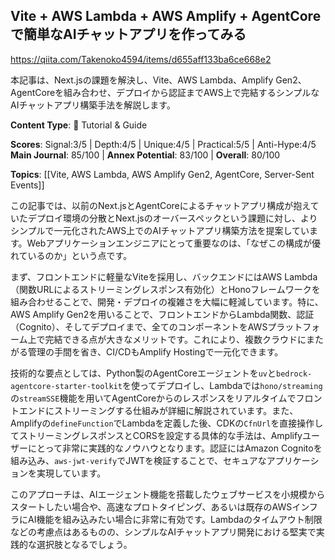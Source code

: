 ## Vite + AWS Lambda + AWS Amplify + AgentCore で簡単なAIチャットアプリを作ってみる

https://qiita.com/Takenoko4594/items/d655aff133ba6ce668e2

本記事は、Next.jsの課題を解決し、Vite、AWS Lambda、Amplify Gen2、AgentCoreを組み合わせ、デプロイから認証までAWS上で完結するシンプルなAIチャットアプリ構築手法を解説します。

**Content Type**: 📖 Tutorial & Guide

**Scores**: Signal:3/5 | Depth:4/5 | Unique:4/5 | Practical:5/5 | Anti-Hype:4/5
**Main Journal**: 85/100 | **Annex Potential**: 83/100 | **Overall**: 80/100

**Topics**: [[Vite, AWS Lambda, AWS Amplify Gen2, AgentCore, Server-Sent Events]]

この記事では、以前のNext.jsとAgentCoreによるチャットアプリ構成が抱えていたデプロイ環境の分散とNext.jsのオーバースペックという課題に対し、よりシンプルで一元化されたAWS上でのAIチャットアプリ構築方法を提案しています。Webアプリケーションエンジニアにとって重要なのは、「なぜこの構成が優れているのか」という点です。

まず、フロントエンドに軽量なViteを採用し、バックエンドにはAWS Lambda（関数URLによるストリーミングレスポンス有効化）とHonoフレームワークを組み合わせることで、開発・デプロイの複雑さを大幅に軽減しています。特に、AWS Amplify Gen2を用いることで、フロントエンドからLambda関数、認証（Cognito）、そしてデプロイまで、全てのコンポーネントをAWSプラットフォーム上で完結できる点が大きなメリットです。これにより、複数クラウドにまたがる管理の手間を省き、CI/CDもAmplify Hostingで一元化できます。

技術的な要点としては、Python製のAgentCoreエージェントを`uv`と`bedrock-agentcore-starter-toolkit`を使ってデプロイし、Lambdaでは`hono/streaming`の`streamSSE`機能を用いてAgentCoreからのレスポンスをリアルタイムでフロントエンドにストリーミングする仕組みが詳細に解説されています。また、Amplifyの`defineFunction`でLambdaを定義した後、CDKの`CfnUrl`を直接操作してストリーミングレスポンスとCORSを設定する具体的な手法は、Amplifyユーザーにとって非常に実践的なノウハウとなります。認証にはAmazon Cognitoを組み込み、`aws-jwt-verify`でJWTを検証することで、セキュアなアプリケーションを実現しています。

このアプローチは、AIエージェント機能を搭載したウェブサービスを小規模からスタートしたい場合や、高速なプロトタイピング、あるいは既存のAWSインフラにAI機能を組み込みたい場合に非常に有効です。Lambdaのタイムアウト制限などの考慮点はあるものの、シンプルなAIチャットアプリ開発における堅実で実践的な選択肢となるでしょう。